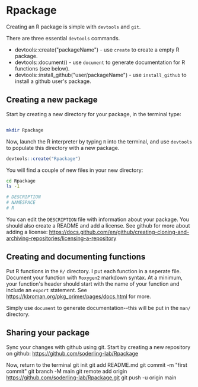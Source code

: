 # Rpackage

Creating an R package is simple with `devtools` and `git`.

There are three essential `devtools` commands.
* devtools::create("packageName") - use `create` to create a empty R package.
* devtools::document() - use `document` to generate documentation for R
    functions (see below).
* devtools::install_github("user/packageName") - use `install_github` to install
    a github user's package.


## Creating a new package

Start by creating a new directory for your package, in the terminal type:
```bash

mkdir Rpackage

```

Now, launch the R interpreter by typing `R` into the terminal, and use
`devtools` to populate this directory with a new package.

```R
devtools::create("Rpackage")

```

You will find a couple of new files in your new directory:
```bash
cd Rpackage
ls -1

# DESCRIPTION
# NAMESPACE
# R

```

You can edit the `DESCRIPTION` file with information about your package. You should also create a README and add a license.
See github for more about adding a license: https://docs.github.com/en/github/creating-cloning-and-archiving-repositories/licensing-a-repository

## Creating and documenting functions

Put R functions in the `R/` directory. I put each function in a seperate file.
Document your function with `Roxygen2` markdown syntax. At a minimum, your
function's header should start with the name of your function and include an
`export` statement. See https://kbroman.org/pkg_primer/pages/docs.html for more.

Simply use `document` to generate documentation--this will be put in the `man/`
directory.


## Sharing your package

Sync your changes with github using git.
Start by creating a new repository on github: https://github.com/soderling-lab/Rpackage

Now, return to the terminal
git init
git add README.md
git commit -m "first commit"
git branch -M main
git remote add origin https://github.com/soderling-lab/Rpackage.git
git push -u origin main
